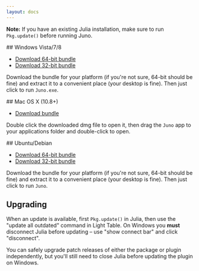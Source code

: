 ```yaml
---
layout: docs
---
```


**Note:** If you have an existing Julia installation, make sure to run `Pkg.update()` before running Juno.

## Windows Vista/7/8

* [Download 64-bit bundle](https://junolab.s3.amazonaws.com/release/1.0.2/juno-windows-x64.zip)
* [Download 32-bit bundle](https://junolab.s3.amazonaws.com/release/1.0.2/juno-windows-x32.zip)

Download the bundle for your platform (if you're not sure, 64-bit should be fine) and extract it to a convenient place (your desktop is fine). Then just click to run `Juno.exe`.

## Mac OS X (10.8+)

* [Download bundle](https://junolab.s3.amazonaws.com/release/1.0.2/juno-mac-x64.dmg)

Double click the downloaded dmg file to open it, then drag the `Juno` app to your applications folder and double-click to open.

## Ubuntu/Debian

* [Download 64-bit bundle](https://junolab.s3.amazonaws.com/release/1.0.2/juno-linux-x64.zip)
* [Download 32-bit bundle](https://junolab.s3.amazonaws.com/release/1.0.2/juno-linux-x32.zip)

Download the bundle for your platform (if you're not sure, 64-bit should be fine) and extract it to a convenient place (your desktop is fine). Then just click to run `Juno`.

## Upgrading

When an update is available, first `Pkg.update()` in Julia, then use the "update all outdated" command in Light Table. On Windows you **must** disconnect Julia before updating – use "show connect bar" and click "disconnect".

You can safely upgrade patch releases of either the package or plugin independently, but you'll still need to close Julia before updating the plugin on Windows.
